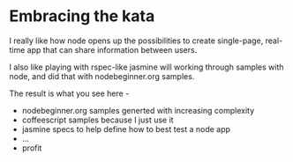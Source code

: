 # Embracing the kata

I really like how node opens up the possibilities to create single-page, real-time app that can share information between users.

I also like playing with rspec-like jasmine will working through samples with node, and did that with nodebeginner.org samples. 

The result is what you see here - 

* nodebeginner.org samples generted with increasing complexity
* coffeescript samples because I just use it
* jasmine specs to help define how to best test a node app
* ...
* profit
